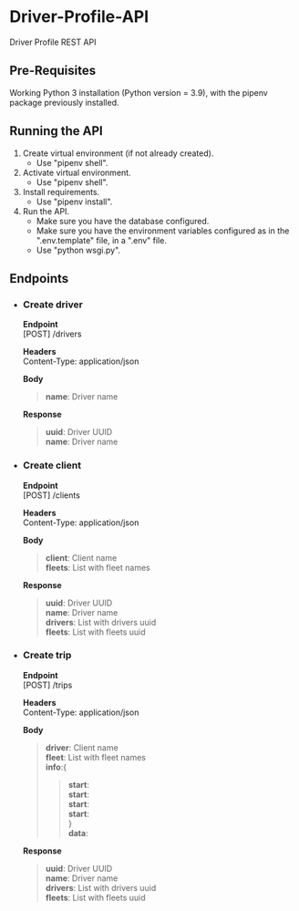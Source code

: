 # Driver-Profile-API
Driver Profile REST API

Pre-Requisites
--------------

Working Python 3 installation (Python version = 3.9), with the pipenv package previously installed.


Running the API
-------------------

1. Create virtual environment (if not already created).
    * Use "pipenv shell".
2. Activate virtual environment.
    * Use "pipenv shell".
3. Install requirements.
    * Use "pipenv install".
4. Run the API.
    * Make sure you have the database configured.
    * Make sure you have the environment variables configured as in the ".env.template" file, in a ".env" file.
    * Use "python wsgi.py".


Endpoints
-------------------

* ### Create driver

    **Endpoint**\
    [POST]
    /drivers

    **Headers**\
    Content-Type: application/json

    **Body**
    > **name**: Driver name

    **Response**
    > **uuid**: Driver UUID\
    > **name**: Driver name


* ### Create client

    **Endpoint**\
    [POST]
    /clients

    **Headers**\
    Content-Type: application/json

    **Body**
    > **client**: Client name\
    > **fleets**: List with fleet names

    **Response**
    > **uuid**: Driver UUID\
    > **name**: Driver name\
    > **drivers**: List with drivers uuid\
    > **fleets**: List with fleets uuid


* ### Create trip

    **Endpoint**\
    [POST]
    /trips

    **Headers**\
    Content-Type: application/json

    **Body**
    > **driver**: Client name\
    > **fleet**: List with fleet names\
    > **info**:{
    >> **start**:\
    >> **start**:\
    >> **start**:\
    >> **start**:\
    }\
    **data**:

    **Response**
    > **uuid**: Driver UUID\
    > **name**: Driver name\
    > **drivers**: List with drivers uuid\
    > **fleets**: List with fleets uuid





